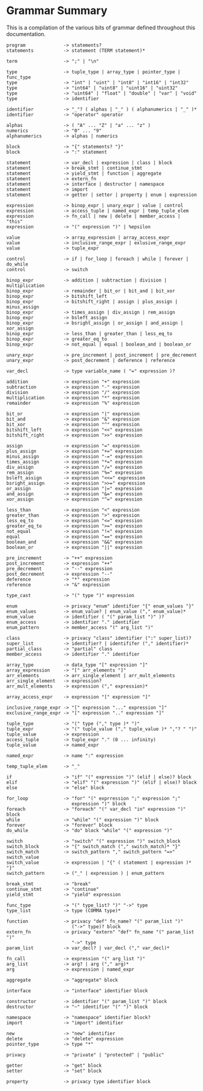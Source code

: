 # Grammar Summary

This is a compilation of the various bits of grammar defined throughout this documentation.

	program              -> statements?
	statements           -> statement (TERM statement)*

	term                 -> ";" | "\n"

	type                 -> tuple_type | array_type | pointer_type | func_type
	type                 -> "int" | "uint" | "int8" | "int16" | "int32"
	type                 -> "int64" | "uint8" | "uint16" | "uint32"
	type                 -> "uint64" | "float" | "double" | "var" | "void"
	type                 -> identifier

	identifier           -> "_"? ( alphas | "_" ) ( alphanumerics | "_" )*
	identifier           -> "operator" operator

	alphas               -> ( "A" ... "Z" | "a" ... "z" )
	numerics             -> "0" ... "9"
	alphanumerics        -> alphas | numerics

	block                -> "{" statements? "}"
	block                -> ":" statement

	statement            -> var_decl | expression | class | block
	statement            -> break_stmt | continue_stmt
	statement            -> yield_stmt | function | aggregate
	statement            -> extern_fn
	statement            -> interface | destructor | namespace
	statement            -> import
	statement            -> getter | setter | property | enum | expression

	expression           -> binop_expr | unary_expr | value | control
	expression           -> access_tuple | named_expr | temp_tuple_elem
	expression           -> fn_call | new | delete | member_access | "this"
	expression           -> "(" expression ")" | %epsilon

	value                -> array_expression | array_access_expr
	value                -> inclusive_range_expr | exlusive_range_expr
	value                -> tuple_expr

	control              -> if | for_loop | foreach | while | forever | do_while
	control              -> switch

	binop_expr           -> addition | subtraction | division | multiplication
	binop_expr           -> remainder | bit_or | bit_and | bit_xor
	binop_expr           -> bitshift_left
	binop_expr           -> bitshift_right | assign | plus_assign | minus_assign
	binop_expr           -> times_assign | div_assign | rem_assign
	binop_expr           -> bsleft_assign
	binop_expr           -> bsright_assign | or_assign | and_assign | xor_assign
	binop_expr           -> less_than | greater_than | less_eq_to
	binop_expr           -> greater_eq_to
	binop_expr           -> not_equal | equal | boolean_and | boolean_or

	unary_expr           -> pre_increment | post_increment | pre_decrement
	unary_expr           -> post_decrement | deference | reference

	var_decl             -> type variable_name ( "=" expression )?

	addition             -> expression "+" expression
	subtraction          -> expression "-" expression
	division             -> expression "/" expression
	multiplication       -> expression "*" expression
	remainder            -> expression "%" expression

	bit_or               -> expression "|" expression
	bit_and              -> expression "&" expression
	bit_xor              -> expression "^" expression
	bitshift_left        -> expression "<<" expression
	bitshift_right       -> expression ">>" expression

	assign               -> expression "=" expression
	plus_assign          -> expression "+=" expression
	minus_assign         -> expression "-=" expression
	times_assign         -> expression "*=" expression
	div_assign           -> expression "/=" expression
	rem_assign           -> expression "%=" expression
	bsleft_assign        -> expression "<<=" expression
	bsright_assign       -> expression ">>=" expression
	or_assign            -> expression "|=" expression
	and_assign           -> expression "&=" expression
	xor_assign           -> expression "^=" expression

	less_than            -> expression "<" expression
	greater_than         -> expression ">" expression
	less_eq_to           -> expression "<=" expression
	greater_eq_to        -> expression ">=" expression
	not_equal            -> expression "!=" expression
	equal                -> expression "==" expression
	boolean_and          -> expression "&&" expression
	boolean_or           -> expression "||" expression

	pre_increment        -> "++" expression
	post_increment       -> expression "++"
	pre_decrement        -> "--" expression
	post_decrement       -> expression "--"
	deference            -> "*" expression
	reference            -> "&" expression

	type_cast            -> "(" type ")" expression

	enum                 -> privacy "enum" identifier "{" enum_values "}"
	enum_values          -> enum_value? | enum_value ("," enum_value)*
	enum_value           -> identifier ( "(" param_list ")" )?
	enum_access          -> identifier "." identifier
	enum_pattern         -> member_access "(" arg_list ")"

	class                -> privacy "class" identifier (":" super_list)?
	super_list           -> identifier? | identififer ("," identifier)*
	partial_class        -> "partial" class
	member_access        -> identifier "." identifier

	array_type           -> data_type "[" expression "]"
	array_expression     -> "[" arr_elements "]"
	arr_elements         -> arr_single_element | arr_mult_elements
	arr_single_element   -> expression?
	arr_mult_elements    -> expression ("," expression)*

	array_access_expr    -> expression "[" expression "]"

	inclusive_range_expr -> "[" expression "..." expression "]"
	exclusive_range_expr -> "[" expression ".." expression "]"

	tuple_type           -> "(" type ("," type )* ")"
	tuple_expr           -> "(" tuple_value ("," tuple_value )* ","? " ")"
	tuple_value          -> expression
	access_tuple         -> tuple_expr "." (0 ... infinity)
	tuple_value          -> named_expr

	named_expr           -> name ":" expression

	temp_tuple_elem      -> "_"

	if                   -> "if" "(" expression ")" (elif | else)? block
	elif                 -> "elif" "(" expression ")" (elif | else)? block
	else                 -> "else" block

	for_loop             -> "for" "(" exprression ";" expression ";"
	                        expression ")" block
	foreach              -> "foreach" "(" var_decl "in" expression ")" block
	while                -> "while" "(" expression ")" block
	forever              -> "forever" block
	do_while             -> "do" block "while" "(" expression ")"

	switch               -> "switch" "(" expression ")" switch_block
	switch_block         -> "{" switch_match ("," switch_match)* "}"
    switch_match         -> switch_pattern "," switch_pattern "=>" switch_value
    switch_value         -> expression | "{" ( statement | expression )* "}"
    switch_pattern       -> ("_" | expression ) | enum_pattern

	break_stmt           -> "break"
	continue_stmt        -> "continue"
	yield_stmt           -> "yield" expression

    func_type            -> "(" type_list? ")" "->" type
    type_list            -> type (COMMA type)*

    function             -> privacy "def" fn_name? "(" param_list ")"
	                        ("->" type)? block
    extern_fn            -> privacy "extern" "def" fn_name "(" param_list ")"
	                        "->" type
    param_list           -> var_decl? | var_decl ("," var_decl)*

    fn_call              -> expression "(" arg_list ")"
    arg_list             -> arg? | arg ("," arg)*
    arg                  -> expression | named_expr

    aggregate            -> "aggregate" block

	interface            -> "interface" identifier block

	constructor          -> identifier "(" param_list ")" block
	destructor           -> "~" identifier "(" ")" block

	namespace            -> "namespace" identifier block?
	import               -> "import" identifier

	new                  -> "new" identifier
	delete               -> "delete" expression
	pointer_type         -> type "*"

	privacy              -> "private" | "protected" | "public"

	getter               -> "get" block
	setter               -> "set" block

	property             -> privacy type identifier block

